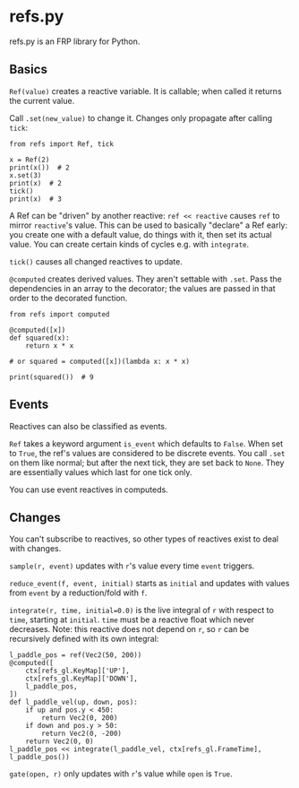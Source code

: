 # refs.py

refs.py is an FRP library for Python.

## Basics

`Ref(value)` creates a reactive variable. It is callable; when called it returns the current value.

Call `.set(new_value)` to change it. Changes only propagate after calling `tick`:

    from refs import Ref, tick

    x = Ref(2)
    print(x())  # 2
    x.set(3)
    print(x)  # 2
    tick()
    print(x)  # 3

A Ref can be "driven" by another reactive: `ref << reactive` causes `ref` to mirror `reactive`'s value. This can be used to basically "declare" a Ref early: you create one with a default value, do things with it, then set its actual value. You can create certain kinds of cycles e.g. with `integrate`.

`tick()` causes all changed reactives to update.

`@computed` creates derived values. They aren't settable with `.set`. Pass the dependencies in an array to the decorator; the values are passed in that order to the decorated function.

    from refs import computed

    @computed([x])
    def squared(x):
        return x * x

    # or squared = computed([x])(lambda x: x * x)

    print(squared())  # 9

## Events

Reactives can also be classified as events.

`Ref` takes a keyword argument `is_event` which defaults to `False`. When set to `True`, the ref's values are considered to be discrete events. You call `.set` on them like normal; but after the next tick, they are set back to `None`. They are essentially values which last for one tick only.

You can use event reactives in computeds.

## Changes

You can't subscribe to reactives, so other types of reactives exist to deal with changes.

`sample(r, event)` updates with `r`'s value every time `event` triggers.

`reduce_event(f, event, initial)` starts as `initial` and updates with values from `event` by a reduction/fold with `f`.

`integrate(r, time, initial=0.0)` is the live integral of `r` with respect to `time`, starting at `initial`. `time` must be a reactive float which never decreases. Note: this reactive does not depend on `r`, so `r` can be recursively defined with its own integral:

    l_paddle_pos = ref(Vec2(50, 200))
    @computed([
        ctx[refs_gl.KeyMap]['UP'],
        ctx[refs_gl.KeyMap]['DOWN'],
        l_paddle_pos,
    ])
    def l_paddle_vel(up, down, pos):
        if up and pos.y < 450:
            return Vec2(0, 200)
        if down and pos.y > 50:
            return Vec2(0, -200)
        return Vec2(0, 0)
    l_paddle_pos << integrate(l_paddle_vel, ctx[refs_gl.FrameTime], l_paddle_pos())

`gate(open, r)` only updates with `r`'s value while `open` is `True`.
